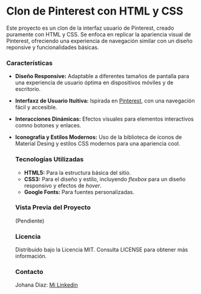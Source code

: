 # Clon de Pinterest con HTML y CSS

Este proyecto es un clon de la interfaz usuario de Pinterest, creado puramente con HTML y CSS. Se enfoca en replicar la apariencia visual de Pinterest, ofreciendo una experiencia de navegación similar con un diseño reponsive y funcionalidades básicas.

### Características
+ **Diseño Responsive:** Adaptable a diferentes tamaños de pantalla para una experiencia de usuario óptima en dispositivos móviles y de escritorio.
+ **Interfaxz de Usuario Ituitiva:** Ispirada en [Pinterest](https://mx.pinterest.com/), con una navegación fácil y accesible.
+ **Interacciones Dinámicas:** Efectos visuales para elementos interactivos comno botones y enlaces.
+ **Iconografía y Estilos Modernos:** Uso de la biblioteca de íconos de Material Desing y estilos CSS modernos para una apariencia cool.

  ### Tecnologías Utilizadas
  + **HTML5:** Para la estructura básica del sitio.
  + **CSS3:** Para el diseño y estilo, incluyendo _flexbox_ para un diseño responsivo y efectos de _hover_.
  + **Google Fonts:** Para fuentes personalizadas.
 
  ### Vista Previa del Proyecto
  (Pendiente)

  ### Licencia
  Distribuido bajo la Licencia MIT. Consulta LICENSE para obtener más información.

  ### Contacto
  Johana Diaz: [Mi Linkedin](www.linkedin.com/in/johana-diaz-galván-22905b255)
